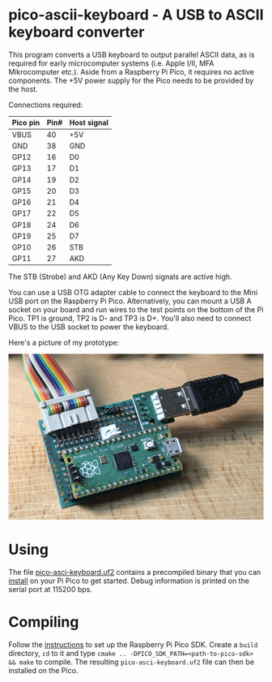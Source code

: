 # pico-ascii-keyboard - A USB to ASCII keyboard converter

This program converts a USB keyboard to output parallel ASCII data, as
is required for early microcomputer systems (i.e. Apple I/II, MFA
Mikrocomputer etc.).  Aside from a Raspberry Pi Pico, it requires no
active components.  The +5V power supply for the Pico needs to be
provided by the host.

Connections required:

| Pico pin | Pin# | Host signal |
| -------- | ---- | ----------- |
| VBUS     | 40   | +5V         |
| GND      | 38   | GND         |
| GP12     | 16   | D0          |
| GP13     | 17   | D1          |
| GP14     | 19   | D2          |
| GP15     | 20   | D3          |
| GP16     | 21   | D4          |
| GP17     | 22   | D5          |
| GP18     | 24   | D6          |
| GP19     | 25   | D7          |
| GP10     | 26   | STB         |
| GP11     | 27   | AKD         |

The STB (Strobe) and AKD (Any Key Down) signals are active high.

You can use a USB OTG adapter cable to connect the keyboard to the
Mini USB port on the Raspberry Pi Pico.  Alternatively, you can mount
a USB A socket on your board and run wires to the test points on the
bottom of the Pi Pico.  TP1 is ground, TP2 is D- and TP3 is D+.
You'll also need to connect VBUS to the USB socket to power the
keyboard.

Here's a picture of my prototype:

![My prototype](./prototype.png)

# Using

The file [pico-asci-keyboard.uf2](./pico-ascii-keyboard.uf2) contains
a precompiled binary that you can
[install](https://www.raspberrypi.com/documentation/microcontrollers/c_sdk.html#your-first-binaries)
on your Pi Pico to get started.  Debug information is printed on the
serial port at 115200 bps.

# Compiling

Follow the
[instructions](https://www.raspberrypi.com/documentation/microcontrollers/c_sdk.html)
to set up the Raspberry Pi Pico SDK.  Create a `build` directory, `cd`
to it and type `cmake .. -DPICO_SDK_PATH=<path-to-pico-sdk> && make`
to compile.  The resulting `pico-asci-keyboard.uf2` file can then be
installed on the Pico.
